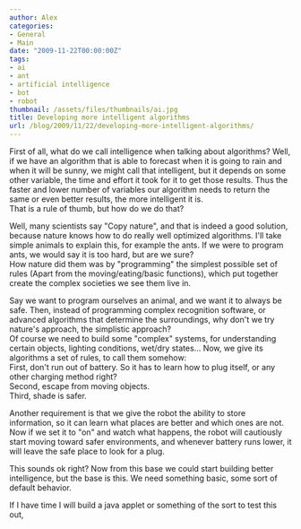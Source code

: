 ```yaml
---
author: Alex
categories:
- General
- Main
date: "2009-11-22T00:00:00Z"
tags:
- ai
- ant
- artificial intelligence
- bot
- robot
thumbnail: /assets/files/thumbnails/ai.jpg
title: Developing more intelligent algorithms
url: /blog/2009/11/22/developing-more-intelligent-algorithms/
---
```

 

First of all, what do we call intelligence when talking about algorithms? Well, if we have an algorithm that is able to forecast when it is going to rain and when it will be sunny, we might call that intelligent, but it depends on some other variable, the time and effort it took for it to get those results. Thus the faster and lower number of variables our algorithm needs to return the same or even better results, the more intelligent it is.  
That is a rule of thumb, but how do we do that?

Well, many scientists say \"Copy nature\", and that is indeed a good solution, because nature knows how to do really well optimized algorithms. I\'ll take simple animals to explain this, for example the ants. If we were to program ants, we would say it is too hard, but are we sure?  
How nature did them was by \"programming\" the simplest possible set of rules (Apart from the moving/eating/basic functions), which put together create the complex societies we see them live in.

Say we want to program ourselves an animal, and we want it to always be safe. Then, instead of programming complex recognition software, or advanced algorithms that determine the surroundings, why don\'t we try nature\'s approach, the simplistic approach?  
Of course we need to build some \"complex\" systems, for understanding certain objects, lighting conditions, wet/dry states... Now, we give its algorithms a set of rules, to call them somehow:  
First, don\'t run out of battery. So it has to learn how to plug itself, or any other charging method right?  
Second, escape from moving objects.  
Third, shade is safer.

Another requirement is that we give the robot the ability to store information, so it can learn what places are better and which ones are not. Now if we set it to \"on\" and watch what happens, the robot will cautiously start moving toward safer environments, and whenever battery runs lower, it will leave the safe place to look for a plug.

This sounds ok right? Now from this base we could start building better intelligence, but the base is this. We need something basic, some sort of default behavior.

If I have time I will build a java applet or something of the sort to test this out,